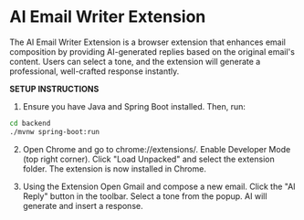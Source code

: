 # AI Email Writer Extension

The AI Email Writer Extension is a browser extension that enhances email composition by providing AI-generated replies based on the original email's content. Users can select a tone, and the extension will generate a professional, well-crafted response instantly.

**SETUP INSTRUCTIONS**
1. Ensure you have Java and Spring Boot installed. Then, run:

```sh
cd backend
./mvnw spring-boot:run
```

2. Open Chrome and go to chrome://extensions/.
Enable Developer Mode (top right corner).
Click "Load Unpacked" and select the extension folder.
The extension is now installed in Chrome.

3.  Using the Extension
Open Gmail and compose a new email.
Click the "AI Reply" button in the toolbar.
Select a tone from the popup.
AI will generate and insert a response.








